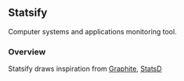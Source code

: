 ## Statsify

Computer systems and applications monitoring tool.

### Overview

Statsify draws inspiration from [Graphite](https://github.com/graphite-project), [StatsD](https://github.com/etsy/statsd/)